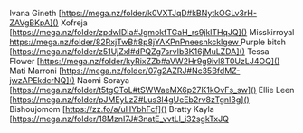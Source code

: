 Ivana Gineth
[https://mega.nz/folder/k0VXTJqD#kBNytkOGLv3rH-ZAVgBKpA]()
Xofreja
[https://mega.nz/folder/zpdwlDIa#JgmokfTGaH_rs9jklTHqJQ]()
Misskirroyal
[https://mega.nz/folder/82RxjTwB#8p8jYAKPnPneesnkcklgew ]()Purple bitch
[https://mega.nz/folder/z51UjZxI#dPQZg7srvIb3K16jMuLZDA]()
Tessa Flower 
[https://mega.nz/folder/kyRixZZb#aVW2Hr9g9ivl8T0UzLJ4OQ]()
Mati Marroni
[https://mega.nz/folder/07g2AZRJ#Nc35BfdMZ-jwzAPEkdcrNQ]()
Naomi Soraya
[https://mega.nz/folder/t5tgGToL#tSWWaeMX6p27K1kOvFs_sw]()
Ellie Leen
[https://mega.nz/folder/pJMEyLzZ#Lus3l4gUeEb2rv8zTgnI3g]()
Bishoujomom 
[https://zz.fo/a/uHYbhFcf]()
Bratty Kayla
[https://mega.nz/folder/18MznI7J#3natE_vvtLl_i32sgkTxJQ
